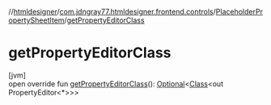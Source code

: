 //[htmldesigner](../../../index.md)/[com.jdngray77.htmldesigner.frontend.controls](../index.md)/[PlaceholderPropertySheetItem](index.md)/[getPropertyEditorClass](get-property-editor-class.md)

# getPropertyEditorClass

[jvm]\
open override fun [getPropertyEditorClass](get-property-editor-class.md)(): [Optional](https://docs.oracle.com/javase/8/docs/api/java/util/Optional.html)&lt;[Class](https://docs.oracle.com/javase/8/docs/api/java/lang/Class.html)&lt;out PropertyEditor&lt;*&gt;&gt;&gt;
